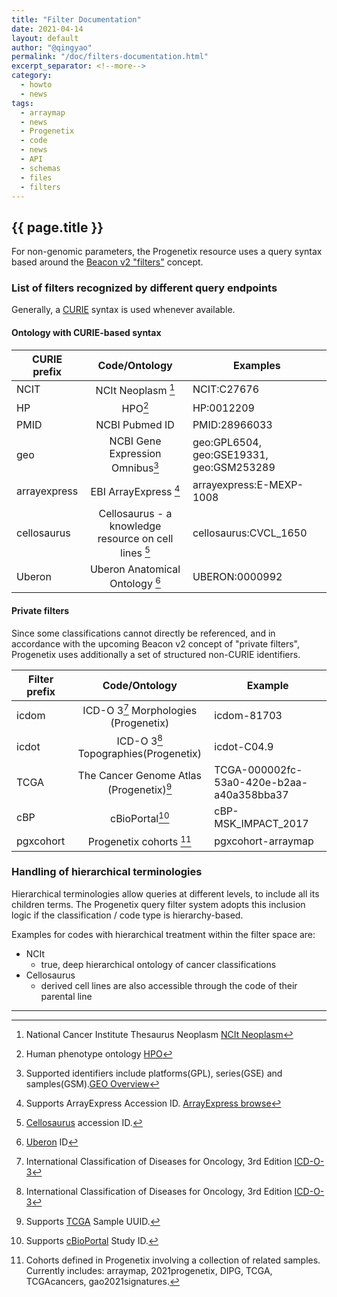 ```yaml
---
title: "Filter Documentation"
date: 2021-04-14
layout: default
author: "@qingyao"
permalink: "/doc/filters-documentation.html"
excerpt_separator: <!--more-->
category:
  - howto
  - news
tags:
  - arraymap
  - news
  - Progenetix
  - code
  - news
  - API
  - schemas
  - files
  - filters
---
```


{{ page.title }}
----------------

For non-genomic parameters, the Progenetix resource uses a query syntax based
around the [Beacon v2 "filters"](https://beacon-project.io/v2/filters.html)
concept.

<!--more-->

### List of filters recognized by different query endpoints

Generally, a [CURIE](https://www.w3.org/TR/2010/NOTE-curie-20101216/) syntax is
used whenever available.

#### Ontology with CURIE-based syntax

| CURIE prefix        |  Code/Ontology          | Examples |
| ------------- |:-------------:| ----- |
| NCIT    | NCIt Neoplasm [^1] | NCIT:C27676 |
| HP      | HPO[^2] | HP:0012209 |
| PMID    | NCBI Pubmed ID | PMID:28966033 |
| geo   | NCBI Gene Expression Omnibus[^3] | geo:GPL6504, geo:GSE19331, geo:GSM253289 |
| arrayexpress | EBI ArrayExpress [^4] | arrayexpress:E-MEXP-1008 |
| cellosaurus      | Cellosaurus - a knowledge resource on cell lines [^5]| cellosaurus:CVCL_1650 |
| Uberon | Uberon Anatomical Ontology [^6] |UBERON:0000992|

#### Private filters

Since some classifications cannot directly be referenced, and in accordance with
the upcoming Beacon v2 concept of "private filters", Progenetix uses
additionally a set of structured non-CURIE identifiers.

| Filter prefix        |  Code/Ontology          | Example  |
| ------------- |:-------------:| ----- |
| icdom | ICD-O 3[^7] Morphologies (Progenetix)| icdom-81703 |
| icdot | ICD-O 3[^7] Topographies(Progenetix)| icdot-C04.9 |
| TCGA  | The Cancer Genome Atlas (Progenetix)[^8] | TCGA-000002fc-53a0-420e-b2aa-a40a358bba37 |
| cBP      | cBioPortal[^9] | cBP-MSK_IMPACT_2017 |
| pgxcohort  | Progenetix cohorts [^10]| pgxcohort-arraymap |


### Handling of hierarchical terminologies

Hierarchical terminologies allow queries at different levels, to include all its children terms. The Progenetix query filter system adopts this inclusion logic if the classification / code type is hierarchy-based.

Examples for codes with hierarchical treatment within the filter space are:

* NCIt
  - true, deep hierarchical ontology of cancer classifications
* Cellosaurus
  - derived cell lines are also accessible through the code of their parental line

----

[^1]: National Cancer Institute Thesaurus Neoplasm [NCIt Neoplasm](https://bioportal.bioontology.org/ontologies/NCIT_NEOPLASM)
[^2]: Human phenotype ontology [HPO](https://hpo.jax.org)
[^3]: Supported identifiers include platforms(GPL), series(GSE) and samples(GSM).[GEO Overview](https://www.ncbi.nlm.nih.gov/geo/info/overview.html)
[^4]: Supports ArrayExpress Accession ID. [ArrayExpress browse](https://www.ebi.ac.uk/arrayexpress/browse.html)
[^5]: [Cellosaurus](https://web.expasy.org/cellosaurus/) accession ID.
[^6]: [Uberon](http://uberon.github.io/about.html) ID
[^7]:International Classification of Diseases for Oncology, 3rd Edition [ICD-O-3](https://www.who.int/standards/classifications/other-classifications/international-classification-of-diseases-for-oncology)
[^8]: Supports [TCGA](https://portal.gdc.cancer.gov) Sample UUID.
[^9]: Supports [cBioPortal](https://www.cbioportal.org/datasets) Study ID.
[^10]: Cohorts defined in Progenetix involving a collection of related samples. Currently includes: arraymap, 2021progenetix, DIPG, TCGA, TCGAcancers, gao2021signatures.

